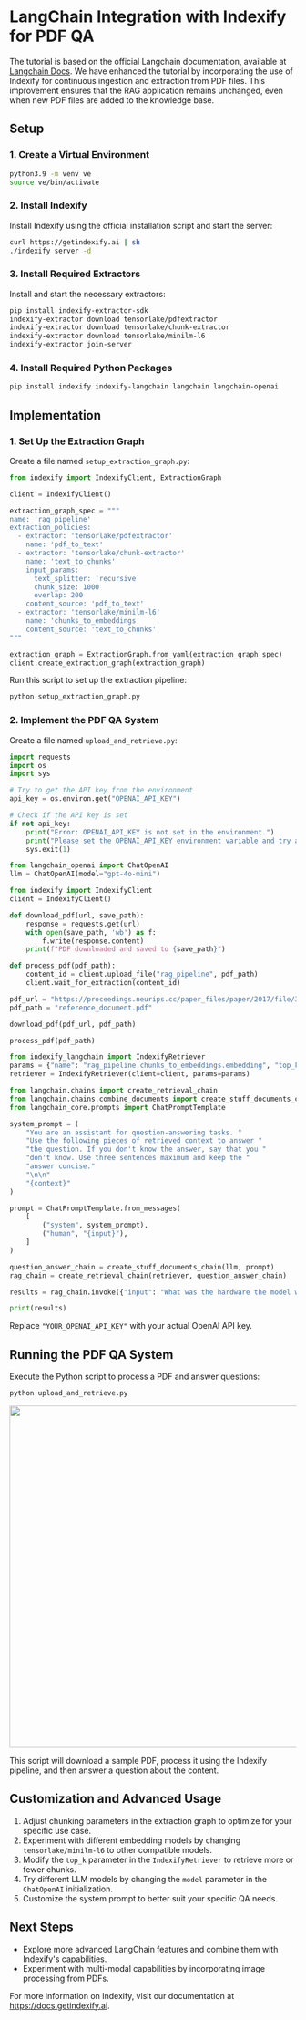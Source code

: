# LangChain Integration with Indexify for PDF QA

The tutorial is based on the official Langchain documentation, available at [Langchain Docs](https://python.langchain.com/v0.2/docs/tutorials/pdf_qa/). We have enhanced the tutorial by incorporating the use of Indexify for continuous ingestion and extraction from PDF files. This improvement ensures that the RAG application remains unchanged, even when new PDF files are added to the knowledge base.

## Setup

### 1. Create a Virtual Environment

```bash
python3.9 -m venv ve
source ve/bin/activate
```

### 2. Install Indexify

Install Indexify using the official installation script and start the server:

```bash
curl https://getindexify.ai | sh
./indexify server -d
```

### 3. Install Required Extractors

Install and start the necessary extractors:

```bash
pip install indexify-extractor-sdk
indexify-extractor download tensorlake/pdfextractor
indexify-extractor download tensorlake/chunk-extractor
indexify-extractor download tensorlake/minilm-l6
indexify-extractor join-server
```

### 4. Install Required Python Packages

```bash
pip install indexify indexify-langchain langchain langchain-openai
```

## Implementation

### 1. Set Up the Extraction Graph

Create a file named `setup_extraction_graph.py`:

```python
from indexify import IndexifyClient, ExtractionGraph

client = IndexifyClient()

extraction_graph_spec = """
name: 'rag_pipeline'
extraction_policies:
  - extractor: 'tensorlake/pdfextractor'
    name: 'pdf_to_text'
  - extractor: 'tensorlake/chunk-extractor'
    name: 'text_to_chunks'
    input_params:
      text_splitter: 'recursive'
      chunk_size: 1000
      overlap: 200
    content_source: 'pdf_to_text'
  - extractor: 'tensorlake/minilm-l6'
    name: 'chunks_to_embeddings'
    content_source: 'text_to_chunks'
"""

extraction_graph = ExtractionGraph.from_yaml(extraction_graph_spec)
client.create_extraction_graph(extraction_graph)
```

Run this script to set up the extraction pipeline:

```bash
python setup_extraction_graph.py
```

### 2. Implement the PDF QA System

Create a file named `upload_and_retrieve.py`:

```python
import requests
import os
import sys

# Try to get the API key from the environment
api_key = os.environ.get("OPENAI_API_KEY")

# Check if the API key is set
if not api_key:
    print("Error: OPENAI_API_KEY is not set in the environment.")
    print("Please set the OPENAI_API_KEY environment variable and try again.")
    sys.exit(1)

from langchain_openai import ChatOpenAI
llm = ChatOpenAI(model="gpt-4o-mini")

from indexify import IndexifyClient
client = IndexifyClient()

def download_pdf(url, save_path):
    response = requests.get(url)
    with open(save_path, 'wb') as f:
        f.write(response.content)
    print(f"PDF downloaded and saved to {save_path}")

def process_pdf(pdf_path):
    content_id = client.upload_file("rag_pipeline", pdf_path)
    client.wait_for_extraction(content_id)

pdf_url = "https://proceedings.neurips.cc/paper_files/paper/2017/file/3f5ee243547dee91fbd053c1c4a845aa-Paper.pdf"
pdf_path = "reference_document.pdf"

download_pdf(pdf_url, pdf_path)

process_pdf(pdf_path)

from indexify_langchain import IndexifyRetriever
params = {"name": "rag_pipeline.chunks_to_embeddings.embedding", "top_k": 3}
retriever = IndexifyRetriever(client=client, params=params)

from langchain.chains import create_retrieval_chain
from langchain.chains.combine_documents import create_stuff_documents_chain
from langchain_core.prompts import ChatPromptTemplate

system_prompt = (
    "You are an assistant for question-answering tasks. "
    "Use the following pieces of retrieved context to answer "
    "the question. If you don't know the answer, say that you "
    "don't know. Use three sentences maximum and keep the "
    "answer concise."
    "\n\n"
    "{context}"
)

prompt = ChatPromptTemplate.from_messages(
    [
        ("system", system_prompt),
        ("human", "{input}"),
    ]
)

question_answer_chain = create_stuff_documents_chain(llm, prompt)
rag_chain = create_retrieval_chain(retriever, question_answer_chain)

results = rag_chain.invoke({"input": "What was the hardware the model was trained on and how long it was trained?"})

print(results)
```

Replace `"YOUR_OPENAI_API_KEY"` with your actual OpenAI API key.

## Running the PDF QA System

Execute the Python script to process a PDF and answer questions:

```bash
python upload_and_retrieve.py
```
<img src="https://docs.getindexify.ai/example_code/pdf/langchain/carbon.png" width="600"/>

This script will download a sample PDF, process it using the Indexify pipeline, and then answer a question about the content.

## Customization and Advanced Usage

1. Adjust chunking parameters in the extraction graph to optimize for your specific use case.
2. Experiment with different embedding models by changing `tensorlake/minilm-l6` to other compatible models.
3. Modify the `top_k` parameter in the `IndexifyRetriever` to retrieve more or fewer chunks.
4. Try different LLM models by changing the `model` parameter in the `ChatOpenAI` initialization.
5. Customize the system prompt to better suit your specific QA needs.

## Next Steps

- Explore more advanced LangChain features and combine them with Indexify's capabilities.
- Experiment with multi-modal capabilities by incorporating image processing from PDFs.

For more information on Indexify, visit our documentation at https://docs.getindexify.ai.
